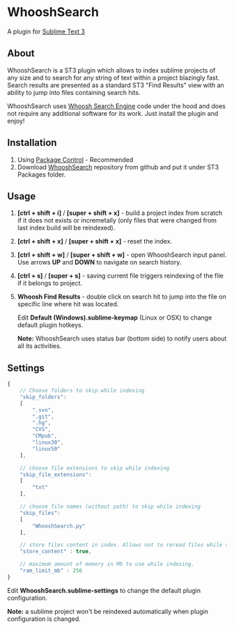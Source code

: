 # WhooshSearch

   A plugin for [Sublime Text 3](http://www.sublimetext.com/)
   

## About

   WhooshSearch is a ST3 plugin which allows to index sublime projects of any size and to search for any string of text within a project blazingly fast. Search results are presented as a standard ST3 "Find Results" view with an ability to jump into files containing search hits. 

   WhooshSearch uses [Whoosh Search Engine](https://whoosh.readthedocs.io/en/latest/index.html) code under the hood and does not require any additional software for its work. Just install the plugin and enjoy!
   

## Installation

1. Using [Package Control](https://packagecontrol.io/) - Recommended
2. Download [WhooshSearch](https://github.com/rokartnaz/WhooshSearch) repository from github and put it under ST3 Packages folder.


## Usage

1. **[ctrl + shift + i]** / **[super + shift + x]** - build a project index from scratch if it does not exists or incremetally (only files that were changed from last index build will be reindexed).

2. **[ctrl + shift + x]** / **[super + shift + x]** - reset the index.

3. **[ctrl + shift + w]** / **[super + shift + w]** - open WhooshSearch input panel. Use arrows **UP** and **DOWN** to navigate on search history.

4. **[ctrl + s]** / **[super + s]** - saving current file triggers reindexing of the file if it belongs to project.

5. **Whoosh Find Results** - double click on search hit to jump into the file on specific line where hit was located.


   Edit **Default (Windows).sublime-keymap** (Linux or OSX) to change default plugin hotkeys.

   **Note:** WhooshSearch uses status bar (bottom side) to notify users about all its activities.
   

## Settings

```javascript
{
    // Choose folders to skip while indexing
    "skip_folders":
    [
        ".svn",
        ".git",
        ".hg",
        "CVS",
        "CMpub",
        "linux30",
        "linux50"
    ],

    // choose file extensions to skip while indexing
    "skip_file_extensions":
    [
        "txt"
    ],

    // choose file names (without path) to skip while indexing
    "skip_files":
    [
        "WhooshSearch.py"
    ],

    // store files content in index. Allows not to reread files while searching
    "store_content" : true,

    // maximum amount of memory in Mb to use while indexing.
    "ram_limit_mb" : 256
}
```

   Edit **WhooshSearch.sublime-settings** to change the default plugin configuration.

   **Note:** a sublime project won't be reindexed automatically when plugin configuration is changed.

